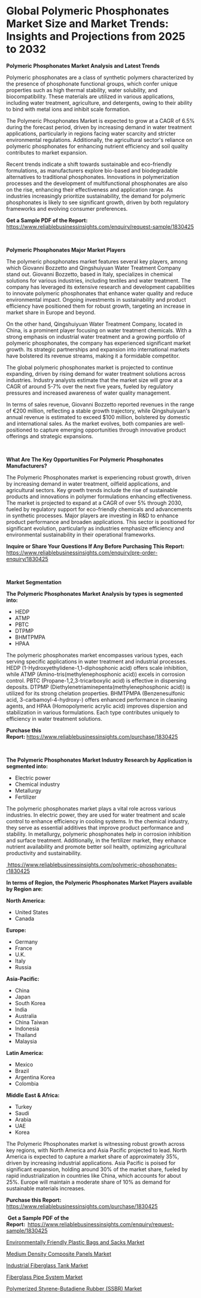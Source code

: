 <p><h1>Global Polymeric Phosphonates Market Size and Market Trends: Insights and Projections from 2025 to 2032</h1></p><p><strong>Polymeric Phosphonates Market Analysis and Latest Trends</strong></p>
<p><p>Polymeric phosphonates are a class of synthetic polymers characterized by the presence of phosphonate functional groups, which confer unique properties such as high thermal stability, water solubility, and biocompatibility. These materials are utilized in various applications, including water treatment, agriculture, and detergents, owing to their ability to bind with metal ions and inhibit scale formation.</p><p>The Polymeric Phosphonates Market is expected to grow at a CAGR of 6.5% during the forecast period, driven by increasing demand in water treatment applications, particularly in regions facing water scarcity and stricter environmental regulations. Additionally, the agricultural sector's reliance on polymeric phosphonates for enhancing nutrient efficiency and soil quality contributes to market expansion. </p><p>Recent trends indicate a shift towards sustainable and eco-friendly formulations, as manufacturers explore bio-based and biodegradable alternatives to traditional phosphonates. Innovations in polymerization processes and the development of multifunctional phosphonates are also on the rise, enhancing their effectiveness and application range. As industries increasingly prioritize sustainability, the demand for polymeric phosphonates is likely to see significant growth, driven by both regulatory frameworks and evolving consumer preferences.</p></p>
<p><strong>Get a Sample PDF of the Report:&nbsp;</strong> <a href="https://www.reliablebusinessinsights.com/enquiry/request-sample/1830425?utm_campaign=63&utm_medium=2&utm_source=Github&utm_content=ia&utm_term=03022025&utm_id=polymeric-phosphonates">https://www.reliablebusinessinsights.com/enquiry/request-sample/1830425</a></p>
<p>&nbsp;</p>
<p><strong>Polymeric Phosphonates Major Market Players</strong></p>
<p><p>The polymeric phosphonates market features several key players, among which Giovanni Bozzetto and Qingshuiyuan Water Treatment Company stand out. Giovanni Bozzetto, based in Italy, specializes in chemical solutions for various industries, including textiles and water treatment. The company has leveraged its extensive research and development capabilities to innovate polymeric phosphonates that enhance water quality and reduce environmental impact. Ongoing investments in sustainability and product efficiency have positioned them for robust growth, targeting an increase in market share in Europe and beyond.</p><p>On the other hand, Qingshuiyuan Water Treatment Company, located in China, is a prominent player focusing on water treatment chemicals. With a strong emphasis on industrial water treatment and a growing portfolio of polymeric phosphonates, the company has experienced significant market growth. Its strategic partnerships and expansion into international markets have bolstered its revenue streams, making it a formidable competitor. </p><p>The global polymeric phosphonates market is projected to continue expanding, driven by rising demand for water treatment solutions across industries. Industry analysts estimate that the market size will grow at a CAGR of around 5-7% over the next five years, fueled by regulatory pressures and increased awareness of water quality management.</p><p>In terms of sales revenue, Giovanni Bozzetto reported revenues in the range of €200 million, reflecting a stable growth trajectory, while Qingshuiyuan's annual revenue is estimated to exceed $100 million, bolstered by domestic and international sales. As the market evolves, both companies are well-positioned to capture emerging opportunities through innovative product offerings and strategic expansions.</p></p>
<p>&nbsp;</p>
<p><strong>What Are The Key Opportunities For Polymeric Phosphonates Manufacturers?</strong></p>
<p><p>The Polymeric Phosphonates market is experiencing robust growth, driven by increasing demand in water treatment, oilfield applications, and agricultural sectors. Key growth trends include the rise of sustainable products and innovations in polymer formulations enhancing effectiveness. The market is projected to expand at a CAGR of over 5% through 2030, fueled by regulatory support for eco-friendly chemicals and advancements in synthetic processes. Major players are investing in R&D to enhance product performance and broaden applications. This sector is positioned for significant evolution, particularly as industries emphasize efficiency and environmental sustainability in their operational frameworks.</p></p>
<p><strong>Inquire or Share Your Questions If Any Before Purchasing This Report:</strong> <a href="https://www.reliablebusinessinsights.com/enquiry/pre-order-enquiry/1830425?utm_campaign=63&utm_medium=2&utm_source=Github&utm_content=ia&utm_term=03022025&utm_id=polymeric-phosphonates">https://www.reliablebusinessinsights.com/enquiry/pre-order-enquiry/1830425</a></p>
<p>&nbsp;</p>
<p><strong>Market Segmentation</strong></p>
<p><strong>The Polymeric Phosphonates Market Analysis by types is segmented into:</strong></p>
<p><ul><li>HEDP</li><li>ATMP</li><li>PBTC</li><li>DTPMP</li><li>BHMTPMPA</li><li>HPAA</li></ul></p>
<p><p>The polymeric phosphonates market encompasses various types, each serving specific applications in water treatment and industrial processes. HEDP (1-Hydroxyethylidene-1,1-diphosphonic acid) offers scale inhibition, while ATMP (Amino-tris(methylenephosphonic acid)) excels in corrosion control. PBTC (Propane-1,2,3-tricarboxylic acid) is effective in dispersing deposits. DTPMP (Diethylenetriaminepenta(methylenephosphonic acid)) is utilized for its strong chelation properties. BHMTPMPA (Benzenesulfonic acid, 3-carbamoyl-4-hydroxy-) offers enhanced performance in cleaning agents, and HPAA (Homopolymeric acrylic acid) improves dispersion and stabilization in various formulations. Each type contributes uniquely to efficiency in water treatment solutions.</p></p>
<p><strong>Purchase this Report:&nbsp;</strong><a href="https://www.reliablebusinessinsights.com/purchase/1830425?utm_campaign=63&utm_medium=2&utm_source=Github&utm_content=ia&utm_term=03022025&utm_id=polymeric-phosphonates">https://www.reliablebusinessinsights.com/purchase/1830425</a></p>
<p>&nbsp;</p>
<p><strong>The Polymeric Phosphonates Market Industry Research by Application is segmented into:</strong></p>
<p><ul><li>Electric power</li><li>Chemical industry</li><li>Metallurgy</li><li>Fertilizer</li></ul></p>
<p><p>The polymeric phosphonates market plays a vital role across various industries. In electric power, they are used for water treatment and scale control to enhance efficiency in cooling systems. In the chemical industry, they serve as essential additives that improve product performance and stability. In metallurgy, polymeric phosphonates help in corrosion inhibition and surface treatment. Additionally, in the fertilizer market, they enhance nutrient availability and promote better soil health, optimizing agricultural productivity and sustainability.</p></p>
<p><a href="https://www.reliablebusinessinsights.com/polymeric-phosphonates-r1830425?utm_campaign=63&utm_medium=2&utm_source=Github&utm_content=ia&utm_term=03022025&utm_id=polymeric-phosphonates">&nbsp;https://www.reliablebusinessinsights.com/polymeric-phosphonates-r1830425</a></p>
<p><strong>In terms of Region, the Polymeric Phosphonates Market Players available by Region are:</strong></p>
<p>
    <p> <strong> North America: </strong>
        <ul>
            <li>United States</li>
            <li>Canada</li>
        </ul>
        </p> 
    <p> <strong> Europe: </strong>
        <ul>
            <li>Germany</li>
            <li>France</li>
            <li>U.K.</li>
            <li>Italy</li>
            <li>Russia</li>
        </ul>
        </p> 
    <p> <strong> Asia-Pacific: </strong>
        <ul>
            <li>China</li>
            <li>Japan</li>
            <li>South Korea</li>
            <li>India</li>
            <li>Australia</li>
            <li>China Taiwan</li>
            <li>Indonesia</li>
            <li>Thailand</li>
            <li>Malaysia</li>
        </ul>
        </p> 
    <p> <strong> Latin America: </strong>
        <ul>
            <li>Mexico</li>
            <li>Brazil</li>
            <li>Argentina Korea</li>
            <li>Colombia</li>
        </ul>
        </p> 
    <p> <strong> Middle East & Africa: </strong>
        <ul>
            <li>Turkey</li>
            <li>Saudi</li>
            <li>Arabia</li>
            <li>UAE</li>
            <li>Korea</li>
        </ul>
    </p>
    </p>
<p><p>The Polymeric Phosphonates market is witnessing robust growth across key regions, with North America and Asia Pacific projected to lead. North America is expected to capture a market share of approximately 35%, driven by increasing industrial applications. Asia Pacific is poised for significant expansion, holding around 30% of the market share, fueled by rapid industrialization in countries like China, which accounts for about 25%. Europe will maintain a moderate share of 10% as demand for sustainable materials increases.</p></p>
<p><strong>Purchase this Report: </strong><a href="https://www.reliablebusinessinsights.com/purchase/1830425?utm_campaign=63&utm_medium=2&utm_source=Github&utm_content=ia&utm_term=03022025&utm_id=polymeric-phosphonates">https://www.reliablebusinessinsights.com/purchase/1830425</a></p>
<p>&nbsp;<strong>Get a Sample PDF of the Report:&nbsp;&nbsp;</strong><a href="https://www.reliablebusinessinsights.com/enquiry/request-sample/1830425?utm_campaign=63&utm_medium=2&utm_source=Github&utm_content=ia&utm_term=03022025&utm_id=polymeric-phosphonates">https://www.reliablebusinessinsights.com/enquiry/request-sample/1830425</a></p>
<p><strong></strong></p>
<p><p><a href="https://github.com/boyermaragaret8392/Market-Research-Report-List-1/blob/main/environmentally-friendly-plastic-bags-and-sacks-market.md?utm_campaign=63&utm_medium=2&utm_source=Github&utm_content=ia&utm_term=03022025&utm_id=polymeric-phosphonates">Environmentally Friendly Plastic Bags and Sacks Market</a></p><p><a href="https://github.com/dailyspunj47/Market-Research-Report-List-1/blob/main/medium-density-composite-panels-market.md?utm_campaign=63&utm_medium=2&utm_source=Github&utm_content=ia&utm_term=03022025&utm_id=polymeric-phosphonates">Medium Density Composite Panels Market</a></p><p><a href="https://github.com/berbelsagwan/Market-Research-Report-List-1/blob/main/industrial-fiberglass-tank-market.md?utm_campaign=63&utm_medium=2&utm_source=Github&utm_content=ia&utm_term=03022025&utm_id=polymeric-phosphonates">Industrial Fiberglass Tank Market</a></p><p><a href="https://github.com/ajayanhaizan/Market-Research-Report-List-1/blob/main/fiberglass-pipe-system-market.md?utm_campaign=63&utm_medium=2&utm_source=Github&utm_content=ia&utm_term=03022025&utm_id=polymeric-phosphonates">Fiberglass Pipe System Market</a></p><p><a href="https://github.com/muvdibezuh/Market-Research-Report-List-1/blob/main/polymerized-styrene-butadiene-rubber-ssbr-market.md?utm_campaign=63&utm_medium=2&utm_source=Github&utm_content=ia&utm_term=03022025&utm_id=polymeric-phosphonates">Polymerized Styrene-Butadiene Rubber (SSBR) Market</a></p></p>